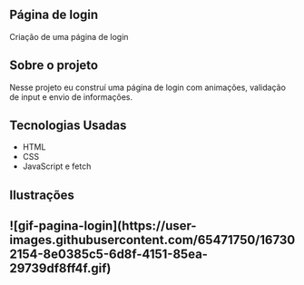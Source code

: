 <h2>Página de login</h2>
<p> Criação de uma página de login</p>

<h2>Sobre o projeto</h2>
<p> Nesse projeto eu construí uma página de login com animações, validação de input e envio de informações.
  
<h2>Tecnologias Usadas</h2>
<ul>
 <li>HTML</li>
 <li>CSS</li>
 <li>JavaScript e fetch</li>
</ul>

<h2>Ilustrações<h2>
<!--  <img src="./pagina-login.png">
<a href="![gif-pagina-login](https://user-images.githubusercontent.com/65471750/167302154-8e0385c5-6d8f-4151-85ea-29739df8ff4f.gif)"></a>
 -->
![gif-pagina-login](https://user-images.githubusercontent.com/65471750/167302154-8e0385c5-6d8f-4151-85ea-29739df8ff4f.gif)

